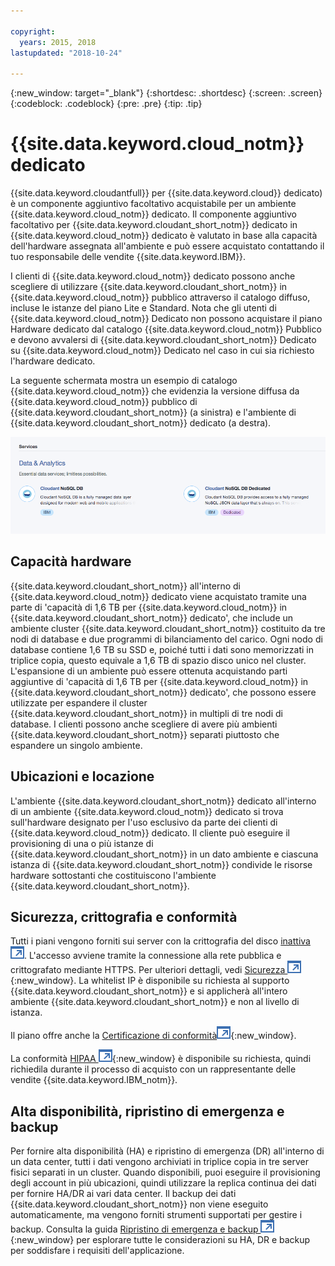 ```yaml
---

copyright:
  years: 2015, 2018
lastupdated: "2018-10-24"

---
```


{:new_window: target="_blank"}
{:shortdesc: .shortdesc}
{:screen: .screen}
{:codeblock: .codeblock}
{:pre: .pre}
{:tip: .tip}

<!-- Acrolinx: 2017-05-10 -->

# {{site.data.keyword.cloud_notm}} dedicato

{{site.data.keyword.cloudantfull}} per {{site.data.keyword.cloud}} dedicato) è
un componente aggiuntivo facoltativo acquistabile per un ambiente {{site.data.keyword.cloud_notm}} dedicato. Il componente aggiuntivo facoltativo per
{{site.data.keyword.cloudant_short_notm}} dedicato in {{site.data.keyword.cloud_notm}} dedicato è valutato in base alla capacità dell'hardware
assegnata all'ambiente e può essere acquistato contattando il tuo responsabile delle vendite {{site.data.keyword.IBM}}.  

I clienti di {{site.data.keyword.cloud_notm}} dedicato possono anche scegliere di utilizzare {{site.data.keyword.cloudant_short_notm}} in {{site.data.keyword.cloud_notm}} pubblico
attraverso il catalogo diffuso, incluse le istanze del piano Lite e Standard. Nota che
gli utenti di {{site.data.keyword.cloud_notm}} Dedicato non possono acquistare il piano Hardware dedicato dal
catalogo {{site.data.keyword.cloud_notm}} Pubblico e devono avvalersi di {{site.data.keyword.cloudant_short_notm}} Dedicato su
{{site.data.keyword.cloud_notm}} Dedicato nel caso in cui sia richiesto l'hardware dedicato.   

La seguente schermata mostra un esempio di catalogo {{site.data.keyword.cloud_notm}} che evidenzia la versione diffusa da {{site.data.keyword.cloud_notm}} pubblico
di {{site.data.keyword.cloudant_short_notm}} (a sinistra) e l'ambiente di {{site.data.keyword.cloudant_short_notm}} dedicato (a destra).  

![{{site.data.keyword.cloudant_short_notm}} - Catalogo](../images/bluemix_catalog.png)

## Capacità hardware 

{{site.data.keyword.cloudant_short_notm}} all'interno di {{site.data.keyword.cloud_notm}} dedicato viene acquistato tramite una parte di 'capacità di 1,6 TB per {{site.data.keyword.cloud_notm}} in {{site.data.keyword.cloudant_short_notm}} dedicato', che include un ambiente cluster {{site.data.keyword.cloudant_short_notm}} costituito da tre nodi di database e due programmi di bilanciamento del carico. Ogni nodo di database
contiene 1,6 TB su SSD e, poiché tutti i dati sono memorizzati in triplice copia, questo
equivale a 1,6 TB di spazio disco unico nel cluster. L'espansione di un ambiente
può essere ottenuta acquistando parti aggiuntive di 'capacità di 1,6 TB per {{site.data.keyword.cloud_notm}} in {{site.data.keyword.cloudant_short_notm}} dedicato', che possono essere utilizzate per espandere il
cluster {{site.data.keyword.cloudant_short_notm}} in multipli di tre nodi di database. I clienti possono anche
scegliere di avere più ambienti {{site.data.keyword.cloudant_short_notm}} separati piuttosto che
espandere un singolo ambiente.

## Ubicazioni e locazione 

L'ambiente {{site.data.keyword.cloudant_short_notm}} dedicato all'interno di un ambiente {{site.data.keyword.cloud_notm}} dedicato si trova sull'hardware
designato per l'uso esclusivo da parte dei clienti di {{site.data.keyword.cloud_notm}} dedicato. Il cliente può eseguire il provisioning di una o più istanze di {{site.data.keyword.cloudant_short_notm}} in un dato ambiente e ciascuna istanza di {{site.data.keyword.cloudant_short_notm}}
condivide le risorse hardware sottostanti che costituiscono l'ambiente {{site.data.keyword.cloudant_short_notm}}. 

## Sicurezza, crittografia e conformità 

Tutti i piani vengono forniti sui server con la crittografia del disco [inattiva
![Icona link esterno](../images/launch-glyph.svg "Icona link esterno")](https://en.wikipedia.org/wiki/Data_at_rest). L'accesso avviene tramite la connessione alla rete pubblica e crittografato
mediante HTTPS. Per ulteriori dettagli, vedi [Sicurezza ![Icona link esterno](../images/launch-glyph.svg "Icona link esterno")](../offerings/security.html#security){:new_window}. 
La whitelist IP è disponibile su richiesta al supporto {{site.data.keyword.cloudant_short_notm}} e si applicherà
all'intero ambiente {{site.data.keyword.cloudant_short_notm}} e non al livello di istanza.  

Il piano offre anche la [Certificazione di conformità![Icona link esterno](../images/launch-glyph.svg "Icona link esterno")](https://console.bluemix.net/docs/services/Cloudant/offerings/compliance.html#cloudant-security-compliance){:new_window}. 

La conformità [HIPAA ![Icona link esterno](../images/launch-glyph.svg "Icona link esterno")](https://en.wikipedia.org/wiki/Health_Insurance_Portability_and_Accountability_Act){:new_window}
è disponibile su richiesta, quindi richiedila durante il processo di acquisto con un rappresentante delle vendite {{site.data.keyword.IBM_notm}}. 

## Alta disponibilità, ripristino di emergenza e backup 

Per fornire alta disponibilità (HA) e ripristino di emergenza (DR) all'interno di un data center, tutti i dati vengono archiviati in triplice copia
in tre server fisici separati in un cluster. Quando disponibili, puoi eseguire il provisioning degli account in più ubicazioni,
quindi utilizzare la replica continua dei dati per fornire HA/DR ai vari data center. Il backup dei dati {{site.data.keyword.cloudant_short_notm}} non viene eseguito
automaticamente, ma vengono forniti strumenti supportati per gestire i backup. Consulta la guida
[Ripristino di emergenza e backup ![Icona link esterno](../images/launch-glyph.svg "Icona link esterno")](https://console.bluemix.net/docs/services/Cloudant/guides/disaster-recovery-and-backup.html#disaster-recovery-and-backup){:new_window}
per esplorare tutte le considerazioni su HA, DR e backup per soddisfare i requisiti dell'applicazione.
